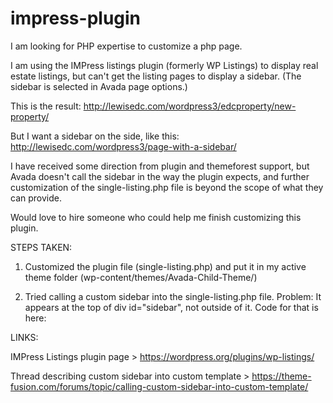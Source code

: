 # impress-plugin

I am looking for PHP expertise to customize a php page.

I am using the IMPress listings plugin (formerly WP Listings) to display real estate listings, but can't get the listing pages to display a sidebar. (The sidebar is selected in Avada page options.)

This is the result: http://lewisedc.com/wordpress3/edcproperty/new-property/

But I want a sidebar on the side, like this: http://lewisedc.com/wordpress3/page-with-a-sidebar/

I have received some direction from plugin and themeforest support, but Avada doesn't call the sidebar in the way the plugin expects, and further customization of the single-listing.php file is beyond the scope of what they can provide.

Would love to hire someone who could help me finish customizing this plugin. 

STEPS TAKEN:

1) Customized the plugin file (single-listing.php) and put it in my active theme folder (wp-content/themes/Avada-Child-Theme/)

2) Tried calling a custom sidebar into the single-listing.php file. Problem: It appears at the top of div id="sidebar", not outside of it. Code for that is here: <div id="sidebar" style="<?php echo $sidebar_css; ?>"><?php generated_dynamic_sidebar(); ?></div>

LINKS:

IMPress Listings plugin page > https://wordpress.org/plugins/wp-listings/

Thread describing custom sidebar into custom template > https://theme-fusion.com/forums/topic/calling-custom-sidebar-into-custom-template/
